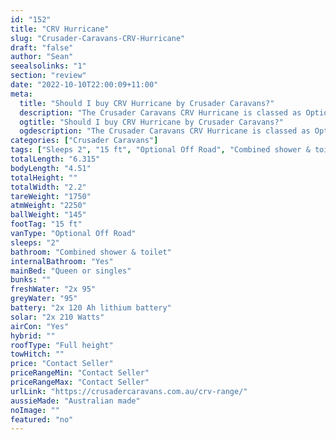 ```yaml
---
id: "152"
title: "CRV Hurricane"
slug: "Crusader-Caravans-CRV-Hurricane"
draft: "false"
author: "Sean"
seealsolinks: "1"
section: "review"
date: "2022-10-10T22:00:09+11:00"
meta:
  title: "Should I buy CRV Hurricane by Crusader Caravans?"
  description: "The Crusader Caravans CRV Hurricane is classed as Optional Off Road, and sleeps 2 people. It is Australian made and comes in at 15 ft. It generally has Combined shower & toilet."
  ogtitle: "Should I buy CRV Hurricane by Crusader Caravans?"
  ogdescription: "The Crusader Caravans CRV Hurricane is classed as Optional Off Road, and sleeps 2 people. It is Australian made and comes in at 15 ft. It generally has Combined shower & toilet."
categories: ["Crusader Caravans"]
tags: ["Sleeps 2", "15 ft", "Optional Off Road", "Combined shower & toilet", "Full height", "Price Unknown"]
totalLength: "6.315"
bodyLength: "4.51"
totalHeight: ""
totalWidth: "2.2"
tareWeight: "1750"
atmWeight: "2250"
ballWeight: "145"
footTag: "15 ft"
vanType: "Optional Off Road"
sleeps: "2"
bathroom: "Combined shower & toilet"
internalBathroom: "Yes"
mainBed: "Queen or singles"
bunks: ""
freshWater: "2x 95"
greyWater: "95"
battery: "2x 120 Ah lithium battery"
solar: "2x 210 Watts"
airCon: "Yes"
hybrid: ""
roofType: "Full height"
towHitch: ""
price: "Contact Seller"
priceRangeMin: "Contact Seller"
priceRangeMax: "Contact Seller"
urlLink: "https://crusadercaravans.com.au/crv-range/"
aussieMade: "Australian made"
noImage: ""
featured: "no"
---
```

